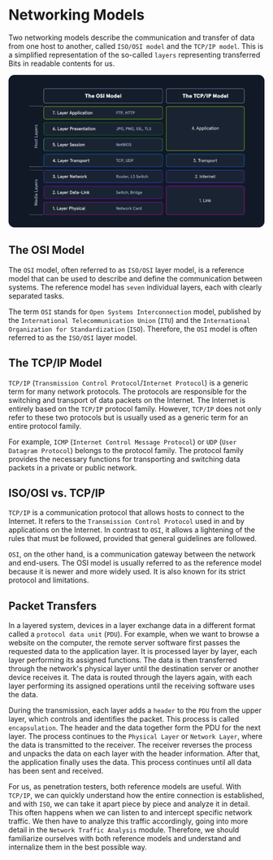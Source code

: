 # Networking Models

Two networking models describe the communication and transfer of data from one host to another, called `ISO/OSI model` and the `TCP/IP model`. This is a simplified representation of the so-called `layers` representing transferred Bits in readable contents for us.

![alt text](/Images/image-57.png)

## The OSI Model

The `OSI` model, often referred to as `ISO/OSI` layer model, is a reference model that can be used to describe and define the communication between systems. The reference model has `seven` individual layers, each with clearly separated tasks.

The term `OSI` stands for `Open Systems Interconnection` model, published by the `International Telecommunication Union` (`ITU`) and the `International Organization for Standardization` (`ISO`). Therefore, the `OSI` model is often referred to as the `ISO/OSI` layer model.

## The TCP/IP Model

`TCP/IP` (`Transmission Control Protocol`/`Internet Protocol`) is a generic term for many network protocols. The protocols are responsible for the switching and transport of data packets on the Internet. The Internet is entirely based on the `TCP/IP` protocol family. However, `TCP/IP` does not only refer to these two protocols but is usually used as a generic term for an entire protocol family.

For example, `ICMP` (`Internet Control Message Protocol`) or `UDP` (`User Datagram Protocol`) belongs to the protocol family. The protocol family provides the necessary functions for transporting and switching data packets in a private or public network.

## ISO/OSI vs. TCP/IP

`TCP/IP` is a communication protocol that allows hosts to connect to the Internet. It refers to the `Transmission Control Protocol` used in and by applications on the Internet. In contrast to `OSI`, it allows a lightening of the rules that must be followed, provided that general guidelines are followed.

`OSI`, on the other hand, is a communication gateway between the network and end-users. The OSI model is usually referred to as the reference model because it is newer and more widely used. It is also known for its strict protocol and limitations.

## Packet Transfers

In a layered system, devices in a layer exchange data in a different format called a `protocol data unit` (`PDU`). For example, when we want to browse a website on the computer, the remote server software first passes the requested data to the application layer. It is processed layer by layer, each layer performing its assigned functions. The data is then transferred through the network's physical layer until the destination server or another device receives it. The data is routed through the layers again, with each layer performing its assigned operations until the receiving software uses the data.

During the transmission, each layer adds a `header` to the `PDU` from the upper layer, which controls and identifies the packet. This process is called `encapsulation`. The header and the data together form the PDU for the next layer. The process continues to the `Physical Layer` or `Network Layer`, where the data is transmitted to the receiver. The receiver reverses the process and unpacks the data on each layer with the header information. After that, the application finally uses the data. This process continues until all data has been sent and received.

For us, as penetration testers, both reference models are useful. With `TCP/IP`, we can quickly understand how the entire connection is established, and with `ISO`, we can take it apart piece by piece and analyze it in detail. This often happens when we can listen to and intercept specific network traffic. We then have to analyze this traffic accordingly, going into more detail in the `Network Traffic Analysis` module. Therefore, we should familiarize ourselves with both reference models and understand and internalize them in the best possible way.
